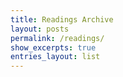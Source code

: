 ```yaml
---
title: Readings Archive
layout: posts
permalink: /readings/
show_excerpts: true
entries_layout: list
---
```

